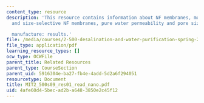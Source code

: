 ```yaml
---
content_type: resource
description: 'This resource contains information about NF membranes, molecular sieves
  and size-selective NF membranes, pure water permeability and pore size tuning during

  manufacture: results.'
file: /media/courses/2-500-desalination-and-water-purification-spring-2009/4afe60d45becad2ba6483850e2c45f12_MIT2_500s09_res01_read_nano.pdf
file_type: application/pdf
learning_resource_types: []
ocw_type: OCWFile
parent_title: Related Resources
parent_type: CourseSection
parent_uid: 5916304e-ba27-fb4e-4add-5d2a6f294051
resourcetype: Document
title: MIT2_500s09_res01_read_nano.pdf
uid: 4afe60d4-5bec-ad2b-a648-3850e2c45f12
---
```

